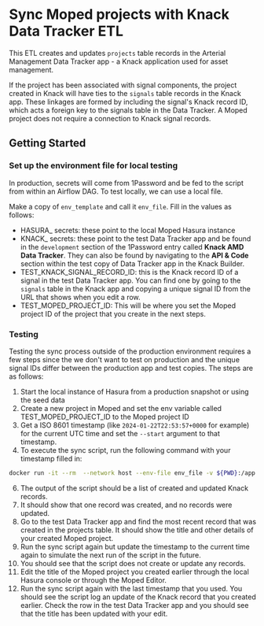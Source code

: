 # Sync Moped projects with Knack Data Tracker ETL

This ETL creates and updates `projects` table records in the Arterial Management
Data Tracker app - a Knack application used for asset management.

If the project has been associated with signal components, the project created
in Knack will have ties to the `signals` table records in the Knack app. These
linkages are formed by including the signal's Knack record ID, which acts a
foreign key to the signals table in the Data Tracker. A Moped project does not
require a connection to Knack signal records.

## Getting Started

### Set up the environment file for local testing

In production, secrets will come from 1Password and be fed to the script from
within an Airflow DAG. To test locally, we can use a local file.

Make a copy of `env_template` and call it `env_file`. Fill in the values as follows:
- HASURA_ secrets: these point to the local Moped Hasura instance
- KNACK_ secrets: these point to the test Data Tracker app and be found in the `development`
section of the 1Password entry called **Knack AMD Data Tracker**. They can also be
found by navigating to the **API & Code** section within the test copy of Data Tracker app 
in the Knack Builder.
- TEST_KNACK_SIGNAL_RECORD_ID: this is the Knack record ID of a signal in the test
Data Tracker app. You can find one by going to the `signals` table in the Knack app
and copying a unique signal ID from the URL that shows when you edit a row.
- TEST_MOPED_PROJECT_ID: This will be where you set the Moped project ID of the project
that you create in the next steps.

### Testing

Testing the sync process outside of the production environment requires a few steps since the
we don't want to test on production and the unique signal IDs differ between the production app
and test copies. The steps are as follows:

1. Start the local instance of Hasura from a production snapshot or using the seed data
3. Create a new project in Moped and set the env variable called TEST_MOPED_PROJECT_ID to the
Moped project ID
4. Get a ISO 8601 timestamp (like `2024-01-22T22:53:57+0000` for example) for the current 
UTC time and set the `--start` argument to that timestamp. 
5. To execute the sync script, run the following command with your timestamp filled in:
```bash
docker run -it --rm  --network host --env-file env_file -v ${PWD}:/app atd-moped-etl-data-tracker-sync python data_tracker_sync.py --start <your timestamp> --test
```
6. The output of the script should be a list of created and updated Knack records.
7. It should show that one record was created, and no records were updated.
8. Go to the test Data Tracker app and find the most recent record that was created in the
projects table. It should show the title and other details of your created Moped project.
9.  Run the sync script again but update the timestamp to the current time again to simulate
the next run of the script in the future.
10.  You should see that the script does not create or update any records.
11.  Edit the title of the Moped project you created earlier through the local Hasura console
or through the Moped Editor.
12.  Run the sync script again with the last timestamp that you used. You should see the script
log an update of the Knack record that you created earlier. Check the row in the test
Data Tracker app and you should see that the title has been updated with your edit.
